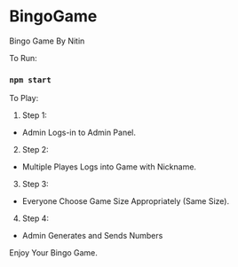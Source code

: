 # BingoGame
Bingo Game By Nitin

To Run:
### `npm start`

To Play:

1. Step 1:
  * Admin Logs-in to Admin Panel.
2. Step 2:
  * Multiple Playes Logs into Game with Nickname.
3. Step 3:
  * Everyone Choose Game Size Appropriately (Same Size).
4. Step 4:
  * Admin Generates and Sends Numbers

Enjoy Your Bingo Game.
